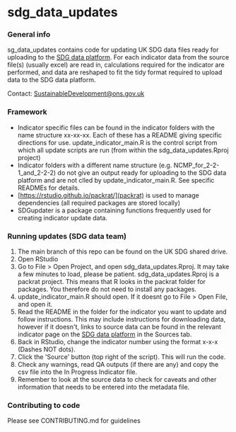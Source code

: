 # sdg_data_updates

### General info ###
sg_data_updates contains code for updating UK SDG data files ready for uploading to the [SDG data platform](https://sdgdata.gov.uk/). For each indicator data from the source file(s) (usually excel) are read in, calculations required for the indicator are performed, and data are reshaped to fit the tidy format required to upload data to the SDG data platform.

Contact: SustainableDevelopment@ons.gov.uk


### Framework ###
- Indicator specific files can be found in the indicator folders with the name structure xx-xx-xx. Each of these has a README giving specific directions for use. update_indicator_main.R is the control script from which all update scripts are run (from within the sdg_data_updates.Rproj project)
- Indicator folders with a different name structure (e.g. NCMP_for_2-2-1_and_2-2-2) do not give an output ready for uploading to the SDG data platform and are not clled by update_indicator_main.R. See specific READMEs for details.
- [https://rstudio.github.io/packrat/](packrat) is used to manage dependencies (all required packages are stored locally)
- SDGupdater is a package containing functions frequently used for creating indicator update data.

### Running updates (SDG data team) ###
1) The main branch of this repo can be found on the UK SDG shared drive. 
2) Open RStudio
3) Go to File > Open Project, and open sdg_data_updates.Rproj. It may take a few minutes to load, please be patient. sdg_data_updates.Rproj is a packrat project. This means that R looks in the packrat folder for packages. You therefore do not need to install any packages.
4) update_indicator_main.R should open. If it doesnt go to File > Open File, and open it.
5) Read the README in the folder for the indicator you want to update and follow instructions. This may include instructions for downloading data, however if it doesn't, links to source data can be found in the relevant indicator page on the [SDG data platform](https://sdgdata.gov.uk/) in the Sources tab.
6) Back in RStudio, change the indicator number using the format x-x-x (Dashes NOT dots).
7) Click the 'Source' button (top right of the script). This will run the code.
8) Check any warnings, read QA outputs (if there are any) and copy the csv file into the In Progress Indicator file.
9) Remember to look at the source data to check for caveats and other information that needs to be entered into the metadata file.

### Contributing to code ###
Please see CONTRIBUTING.md for guidelines

